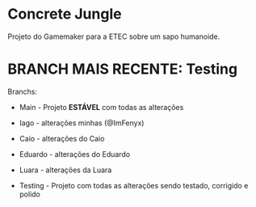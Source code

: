 # Concrete Jungle
Projeto do Gamemaker para a ETEC sobre um sapo humanoide.

# BRANCH MAIS RECENTE: Testing
  Branchs:
- Main - Projeto **ESTÁVEL** com todas as alterações

- Iago - alterações minhas (@ImFenyx)

- Caio - alterações do Caio

- Eduardo - alterações do Eduardo

- Luara - alterações da Luara

- Testing - Projeto com todas as alterações sendo testado, corrigido e polido

